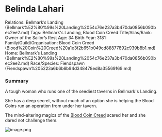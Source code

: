 # Belinda Lahari

Relations: Bellmark’s Landing (Bellmark%E2%80%99s%20Landing%2054c76e237a3b470da0856b090bec2ee2.md) 
Tags: Bellmark's Landing, Blood Coin Creed
Title/Alias/Rank: Owner of the Sailor’s Rest
Age: 34
Birth Year: 3181
Family/Guild/Organisation: Blood Coin Creed (Blood%20Coin%20Creed%20a1e3f2b651b049cd88877892c939b8b1.md) 
Home: Bellmark’s Landing (Bellmark%E2%80%99s%20Landing%2054c76e237a3b470da0856b090bec2ee2.md) 
Race/Species: Fiendspawn (Fiendspawn%205223a6b6b6b94d348478ed8a35569169.md)

### Summary

A tough woman who runs one of the seediest taverns in Bellmark's Landing.

She has a deep secret, without much of an option she is helping the Blood Coins run an operation from under her tavern. 

The mind-altering magics of the [Blood Coin Creed](Blood%20Coin%20Creed%20a1e3f2b651b049cd88877892c939b8b1.md) scared her and she dared not challenge them.

![image.png](image%20121.png)